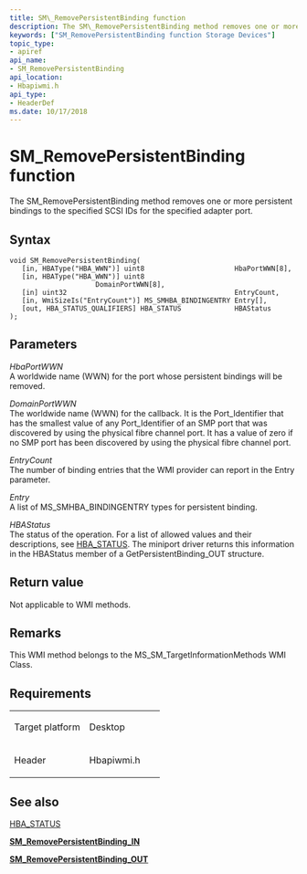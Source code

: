 ```yaml
---
title: SM\_RemovePersistentBinding function
description: The SM\_RemovePersistentBinding method removes one or more persistent bindings to the specified SCSI IDs for the specified adapter port.
keywords: ["SM_RemovePersistentBinding function Storage Devices"]
topic_type:
- apiref
api_name:
- SM_RemovePersistentBinding
api_location:
- Hbapiwmi.h
api_type:
- HeaderDef
ms.date: 10/17/2018
---
```


# SM\_RemovePersistentBinding function


The SM\_RemovePersistentBinding method removes one or more persistent bindings to the specified SCSI IDs for the specified adapter port.

## Syntax

```ManagedCPlusPlus
void SM_RemovePersistentBinding(
   [in, HBAType("HBA_WWN")] uint8                      HbaPortWWN[8],
   [in, HBAType("HBA_WWN")] uint8                      DomainPortWWN[8],
   [in] uint32                                         EntryCount,
   [in, WmiSizeIs("EntryCount")] MS_SMHBA_BINDINGENTRY Entry[],
   [out, HBA_STATUS_QUALIFIERS] HBA_STATUS             HBAStatus
);
```

## Parameters

*HbaPortWWN*   
A worldwide name (WWN) for the port whose persistent bindings will be removed.

*DomainPortWWN*   
The worldwide name (WWN) for the callback. It is the Port\_Identifier that has the smallest value of any Port\_Identifier of an SMP port that was discovered by using the physical fibre channel port. It has a value of zero if no SMP port has been discovered by using the physical fibre channel port.

*EntryCount*   
The number of binding entries that the WMI provider can report in the Entry parameter.

*Entry*   
A list of MS\_SMHBA\_BINDINGENTRY types for persistent binding.

*HBAStatus*   
The status of the operation. For a list of allowed values and their descriptions, see [HBA\_STATUS](hba-status.md). The miniport driver returns this information in the HBAStatus member of a GetPersistentBinding\_OUT structure.

## Return value

Not applicable to WMI methods.

## Remarks

This WMI method belongs to the MS\_SM\_TargetInformationMethods WMI Class.

## Requirements

<table>
<colgroup>
<col width="50%" />
<col width="50%" />
</colgroup>
<tbody>
<tr class="odd">
<td align="left"><p>Target platform</p></td>
<td align="left">Desktop</td>
</tr>
<tr class="even">
<td align="left"><p>Header</p></td>
<td align="left">Hbapiwmi.h</td>
</tr>
</tbody>
</table>

## <span id="see_also"></span>See also


[HBA\_STATUS](hba-status.md)

[**SM\_RemovePersistentBinding\_IN**](/windows-hardware/drivers/ddi/hbapiwmi/ns-hbapiwmi-_sm_removepersistentbinding_in)

[**SM\_RemovePersistentBinding\_OUT**](/windows-hardware/drivers/ddi/hbapiwmi/ns-hbapiwmi-_sm_removepersistentbinding_out)

 


